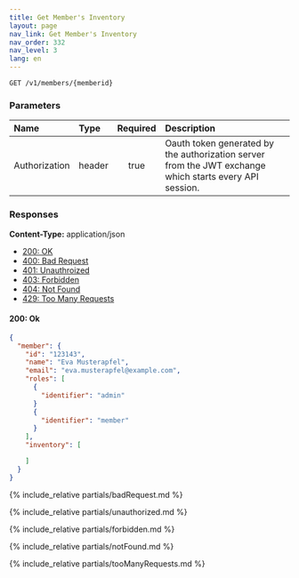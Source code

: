 ```yaml
---
title: Get Member's Inventory
layout: page
nav_link: Get Member's Inventory
nav_order: 332
nav_level: 3
lang: en
---
```


```
GET /v1/members/{memberid}
```

### Parameters

| Name | Type  | Required | Description |
|:--------------|:--------|:----------:|:----------------------------------------------------------------------------------|
| Authorization | header | true | Oauth token generated by the authorization server from the JWT exchange which starts every API session. |

### Responses
**Content-Type:** application/json
- [200: OK](#200-ok)
- [400: Bad Request](#400-bad-request)
- [401: Unauthroized](#401-unauthorized)
- [403: Forbidden](#403-forbidden)
- [404: Not Found](#404-not-found)
- [429: Too Many Requests](#429-too-many-requests)

#### 200: Ok
```json
{
  "member": {
    "id": "123143",
    "name": "Eva Musterapfel",
    "email": "eva.musterapfel@example.com",
    "roles": [
      {
        "identifier": "admin"
      }
      {
        "identifier": "member"
      }
    ],
    "inventory": [

    ]
  }
}
```

{% include_relative partials/badRequest.md %}

{% include_relative partials/unauthorized.md %}

{% include_relative partials/forbidden.md %}

{% include_relative partials/notFound.md %}

{% include_relative partials/tooManyRequests.md %}
